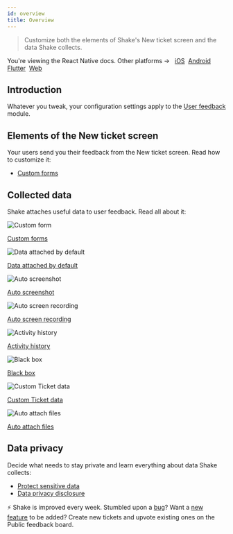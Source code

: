 ```yaml
---
id: overview
title: Overview
---
```


>Customize both the elements of Shake's New ticket screen and the data Shake collects.

<p class="p2 mt-40">You're viewing the React Native docs. Other platforms → &nbsp;
<a href="/docs/ios/configuration-and-data/overview/">iOS</a>&nbsp; 
<a href="/docs/android/configuration-and-data/overview/">Android</a>&nbsp;
<a href="/docs/flutter/configuration-and-data/overview/">Flutter</a>&nbsp;  
<a href="/docs/web/configuration-and-data/overview/">Web</a>&nbsp;
</p>

## Introduction

Whatever you tweak, your configuration settings apply to the [User feedback](/react/user-feedback/overview) module.

## Elements of the New ticket screen

Your users send you their feedback from the New ticket screen. Read how to customize it:
* [Custom forms](/docs/react/configuration-and-data/custom-forms)

## Collected data

Shake attaches useful data to user feedback. Read all about it:

<div class="featuresList">
    <div>
        <img src="/docs/img/description@2x.png" alt="Custom form"/>
        <p><a href="/docs/react/configuration-and-data/custom-forms">Custom forms</a></p>   
    </div>
	<div>
        <img src="/docs/img/essential-data@2x.png" alt="Data attached by default"/>
        <p><a href="/docs/react/configuration-and-data/data-attached-by-default/">Data attached by default</a></p>
    </div>
	<div>
        <img src="/docs/img/auto-screenshot@2x.png" alt="Auto screenshot"/>
        <p><a href="/docs/react/configuration-and-data/auto-screenshot/">Auto screenshot</a></p>
    </div>
    <div>
        <img src="/docs/img/screen-recording@2x.png" alt="Auto screen recording"/>
        <p><a href="/docs/react/configuration-and-data/auto-screen-recording/">Auto screen recording</a></p>
    </div>
    <div>
        <img src="/docs/img/steps-to-reproduce@2x.png" alt="Activity history"/>
        <p><a href="/docs/react/configuration-and-data/activity-history/">Activity history</a></p>
    </div>
    <div>
        <img src="/docs/img/black-box@2x.png" alt="Black box"/>
        <p><a href="/docs/react/configuration-and-data/black-box/">Black box</a></p>
    </div>
	<div>
        <img src="/docs/img/feature-custom-ticket-data@2x.png" alt="Custom Ticket data"/>
        <p><a href="/docs/react/configuration-and-data/ticket-metadata/">Custom Ticket data</a></p>
    </div>
	<div>
        <img src="/docs/img/feature-auto-attach-files@2x.png" alt="Auto attach files"/>
        <p><a href="/docs/react/configuration-and-data/auto-attach-files/">Auto attach files</a></p>
    </div>
</div>

## Data privacy

Decide what needs to stay private and learn everything about data Shake collects:
* [Protect sensitive data](react/configuration-and-data/manage-sensitive-data.md)
* [Data privacy disclosure](react/configuration-and-data/data-privacy-disclosure.md)

<p class="p2 mt-80 mb-10">⚡️ Shake is improved every week.
Stumbled upon a <a href="https://feedback.shakebugs.com/bugs">bug</a>?
Want a <a href="https://feedback.shakebugs.com/feature-requests">new feature</a> to be added?
Create new tickets and upvote existing ones on the Public feedback board.</p>
<p></p>
